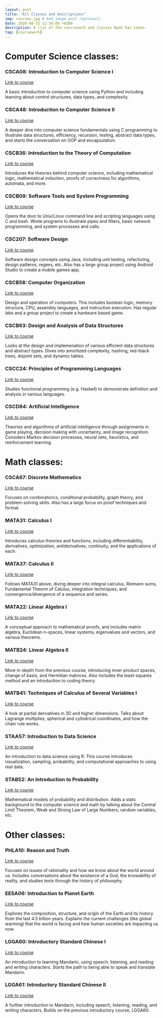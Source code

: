 ```yaml
---
layout: post
title: "All Classes and Descriptions"
img: courses.jpg # Add image post (optional)
date: 2020-08-31 12:54:00 +0300
description: A list of the coursework and classes Nyah has taken.
tag: [coursework]
---
```

# Computer Science classes:

### CSCA08: Introduction to Computer Science I
[Link to course][csca08] 

A basic introduction to computer science using Python and including learning about control structures, data types, and complexity.

### CSCA48: Introduction to Computer Science II
[Link to course][csca48]

A deeper dive into computer science fundamentals using C programming to illustrate data structures, efficiency, recursion, testing, abstract data types, and starts the conversation on OOP and encapsulation.

### CSCB36: Introduction to the Theory of Computation
[Link to course][cscb36]

Introduces the theories behind computer science, including mathematical logic, mathematical induction, proofs of correctness for algorithms, automata, and more.

### CSCB09: Software Tools and System Programming
[Link to course][cscb09]

Opens the door to Unix/Linux command line and scripting languages using C and bash. Wrote programs to illustrate pipes and filters, basic network programming, and system processes and calls.

### CSC207: Software Design
[Link to course][csc207]

Software design concepts using Java, including unit testing, refactoring, design patterns, regexs, etc. Also has a large group project using Android Studio to create a mobile games app.

### CSCB58: Computer Organization
[Link to course][cscb58]

Design and operation of computers. This includes boolean logic, memory structure, CPU, assembly languages, and instruction execution. Has regular labs and a group project to create a hardware based game.

### CSCB63: Design and Analysis of Data Structures
[Link to course][cscb63]

Looks at the design and implemenation of various efficient data structures and abstract types. Dives into amortized complexity, hashing, red-black trees, disjoint sets, and dynamic tables.

### CSCC24: Principles of Programming Languages
[Link to course][cscc24]

Studies functional programming (e.g. Haskell) to demonstrate definition and analysis in various languages.

### CSCD84: Artificial Intelligence
[Link to course][cscd84]

Theories and algorithms of artificial intelligence through assignments in game playing, decision making with uncertainty, and image recognition. Considers Markov decision processes, neural nets, heuristics, and reinforcement learning.

# Math classes:

### CSCA67: Discrete Mathematics
[Link to course][csca67]

Focuses on combinatorics, conditional probability, graph theory, and problem-solving skills. Also has a large focus on proof techniques and format.

### MATA31: Calculus I
[Link to course][mata31]

Introduces calculus theories and functions, including differentiability, derivatives, optimization, antiderivatives, continuity, and the applications of each.

### MATA37: Calculus II
[Link to course][mata37]

Follows MATA31 above, diving deeper into integral calculus, Riemann sums, Fundamental Theorm of Calulus, integration techniques, and convergence/divergence of a sequence and series. 

### MATA22: Linear Algebra I
[Link to course][mata22]

A conceptual approach to mathematical proofs, and includes matrix algebra, Euclidean n-spaces, linear systems, eigenvalues and vectors, and various theorems.

### MATB24: Linear Algebra II
[Link to course][matb24]

More in-depth from the previous course, introducing inner product spaces, change of basis, and Hermitian matrices. Also includes the least-squares method and an introduction to coding theory.

### MATB41: Techniques of Calculus of Several Variables I
[Link to course][matb41]

A look at partial derivatives in 3D and higher dimensions. Talks about Lagrange multiplies, spherical and cylindrical coordinates, and how the chain rule works.

### STAA57: Introduction to Data Science
[Link to course][staa57]

An introduction to data science using R. This course introduces visualization, sampling, probability, and computational approaches to using real data.

### STAB52: An Introduction to Probability
[Link to course][stab52]

Mathematical models of probability and distribution. Adds a stats background to the computer science and math by talking about the Central Limit Theorem, Weak and Strong Law of Large Numbers, random variables, etc.

# Other classes:

### PHLA10: Reason and Truth
[Link to course][phla10]

Focuses on issues of rationality and how we know about the world around us. Includes conversations about the existance of a God, the knowability of reality, and studies texts through the history of philosophy.

### EESA06: Introduction to Planet Earth
[Link to course][eesa06]

Explores the composition, structure, and origin of the Earth and its history from the last 4.5 billion years. Explains the current challenges (like global warming) that the world is facing and how human societies are impacting us now.

### LGGA60: Introductory Standard Chinese I
[Link to course][lgga60]

An introduction to learning Mandarin, using speech, listening, and reading and writing characters. Starts the path to being able to speak and translate Mandarin.

### LGGA61: Introductory Standard Chinese II
[Link to course][lgga61]

A further introduction to Mandarin, including speech, listening, reading, and writing characters. Builds on the previous introductory course, LGGA60.


[csca08]: https://utsc.calendar.utoronto.ca/course/csca08h3
[csca48]: https://utsc.calendar.utoronto.ca/course/csca48h3
[cscb36]: https://utsc.calendar.utoronto.ca/course/cscb36h3
[cscb09]: https://utsc.calendar.utoronto.ca/course/cscb09h3
[csc207]: https://fas.calendar.utoronto.ca/course/CSC207H1
[csca67]: https://utsc.calendar.utoronto.ca/course/csca67h3
[cscb58]: https://utsc.calendar.utoronto.ca/course/cscb58h3
[cscb63]: https://utsc.calendar.utoronto.ca/course/cscb63h3
[cscc24]: https://utsc.calendar.utoronto.ca/course/cscc24h3
[cscd84]: https://utsc.calendar.utoronto.ca/course/cscd84h3
[mata31]: https://utsc.calendar.utoronto.ca/course/mata31h3
[mata37]: https://utsc.calendar.utoronto.ca/course/mata37h3
[mata22]: https://utsc.calendar.utoronto.ca/course/mata22h3
[matb24]: https://utsc.calendar.utoronto.ca/course/matb24h3
[matb41]: https://utsc.calendar.utoronto.ca/course/matb41h3
[staa57]: https://utsc.calendar.utoronto.ca/course/staa52h3
[stab52]: https://utsc.calendar.utoronto.ca/course/stab52h3
[phla10]: https://utsc.calendar.utoronto.ca/course/phla10h3
[lgga60]: https://utsc.calendar.utoronto.ca/course/lgga60h3
[lgga61]: https://utsc.calendar.utoronto.ca/course/lgga61h3
[eesa06]: https://utsc.calendar.utoronto.ca/course/eesa06h3